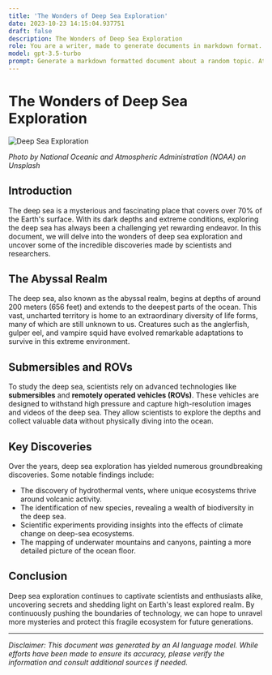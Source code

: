 ```yaml
---
title: 'The Wonders of Deep Sea Exploration'
date: 2023-10-23 14:15:04.937751
draft: false
description: The Wonders of Deep Sea Exploration
role: You are a writer, made to generate documents in markdown format. It is very important that all of the documents you generate are in valid markdown format.
model: gpt-3.5-turbo
prompt: Generate a markdown formatted document about a random topic. At the bottom, include a disclaimer explaining that the document was generated by you. The first line of the document should be the title. Make sure that the entire document is in proper markdown format, using a mix of various tags to make the document visually appealing.
---
```


# The Wonders of Deep Sea Exploration

![Deep Sea Exploration](https://example.com/deep-sea-exploration.jpg)

*Photo by National Oceanic and Atmospheric Administration (NOAA) on Unsplash*

## Introduction

The deep sea is a mysterious and fascinating place that covers over 70% of the Earth's surface. With its dark depths and extreme conditions, exploring the deep sea has always been a challenging yet rewarding endeavor. In this document, we will delve into the wonders of deep sea exploration and uncover some of the incredible discoveries made by scientists and researchers.

## The Abyssal Realm

The deep sea, also known as the abyssal realm, begins at depths of around 200 meters (656 feet) and extends to the deepest parts of the ocean. This vast, uncharted territory is home to an extraordinary diversity of life forms, many of which are still unknown to us. Creatures such as the anglerfish, gulper eel, and vampire squid have evolved remarkable adaptations to survive in this extreme environment.

## Submersibles and ROVs

To study the deep sea, scientists rely on advanced technologies like **submersibles** and **remotely operated vehicles (ROVs)**. These vehicles are designed to withstand high pressure and capture high-resolution images and videos of the deep sea. They allow scientists to explore the depths and collect valuable data without physically diving into the ocean.

## Key Discoveries

Over the years, deep sea exploration has yielded numerous groundbreaking discoveries. Some notable findings include:

- The discovery of hydrothermal vents, where unique ecosystems thrive around volcanic activity.
- The identification of new species, revealing a wealth of biodiversity in the deep sea.
- Scientific experiments providing insights into the effects of climate change on deep-sea ecosystems.
- The mapping of underwater mountains and canyons, painting a more detailed picture of the ocean floor.

## Conclusion

Deep sea exploration continues to captivate scientists and enthusiasts alike, uncovering secrets and shedding light on Earth's least explored realm. By continuously pushing the boundaries of technology, we can hope to unravel more mysteries and protect this fragile ecosystem for future generations.

---

*Disclaimer: This document was generated by an AI language model. While efforts have been made to ensure its accuracy, please verify the information and consult additional sources if needed.*